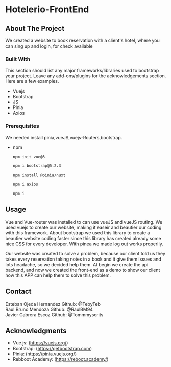 # Hotelerio-FrontEnd

<!-- ABOUT THE PROJECT -->
## About The Project

We created a website to book reservation with a client's hotel, where you can sing up and login, for check available



### Built With

This section should list any major frameworks/libraries used to bootstrap your project. Leave any add-ons/plugins for the acknowledgements section. Here are a few examples.

* Vuejs
* Bootstrap
* JS
* Pinia
* Axios

<!-- GETTING STARTED -->

### Prerequisites

We needed install pinia,vueJS,vuejs-Routers,bootstrap.
* npm
  ```sh
  npm init vue@3
  ```
    ```sh
  npm i bootstrap@5.2.3
  ```
    ```sh
  npm install @pinia/nuxt
  ```
    ```sh
  npm i axios
  ```
  ```sh
  npm i
  ```

## Usage
 Vue and Vue-router was installed to can use vueJS and vueJS routing.
 We used vuejs to create our website, making it easeir and beautier our coding with this framework.
 About bootstrap we used this library to create a beautier website coding faster since this library has created already some nice CSS for every developer.
 With pinea we made log out works properlly.

Our website was created to solve a problem, because our client told us they takes every reservation  taking notes in a book and it give them issues and lots headache, so we decided help them. At begin we create the api backend, and now we created the front-end as a demo to show our client how this APP can help them to solve this problem.

<!-- CONTACT -->
## Contact

Esteban Ojeda Hernandez Github: @TebyTeb
<br>
Raul Bruno Mendoza Github: @RaulBM94
<br>
Javier Cabrera Escoz  Github: @Tommmyscrits


<!-- ACKNOWLEDGMENTS -->
## Acknowledgments

* Vue.js: (https://vuejs.org/)
* Bootstrap: (https://getbootstrap.com)
* Pinia: (https://pinia.vuejs.org/)
* Rebboot Academy: (https://reboot.academy/)
